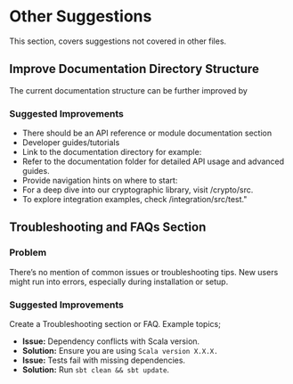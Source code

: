 
# Other Suggestions
This section, covers suggestions not covered in other files.

## Improve Documentation Directory Structure
The current documentation structure can be further improved by

### Suggested Improvements
- There should be an API reference or module documentation section
- Developer guides/tutorials
- Link to the documentation directory for example:
- Refer to the documentation folder for detailed API usage and advanced guides.
- Provide navigation hints on where to start:
 - For a deep dive into our cryptographic library, visit /crypto/src.
 - To explore integration examples, check /integration/src/test."
   
## Troubleshooting and FAQs Section
### Problem
There’s no mention of common issues or troubleshooting tips. New users might run into errors, especially during installation or setup.

### Suggested Improvements
Create a Troubleshooting section or FAQ. Example topics;
- **Issue:** Dependency conflicts with Scala version.
- **Solution:** Ensure you are using `Scala version X.X.X.`
- **Issue:** Tests fail with missing dependencies.
- **Solution:** Run `sbt clean && sbt update`.

